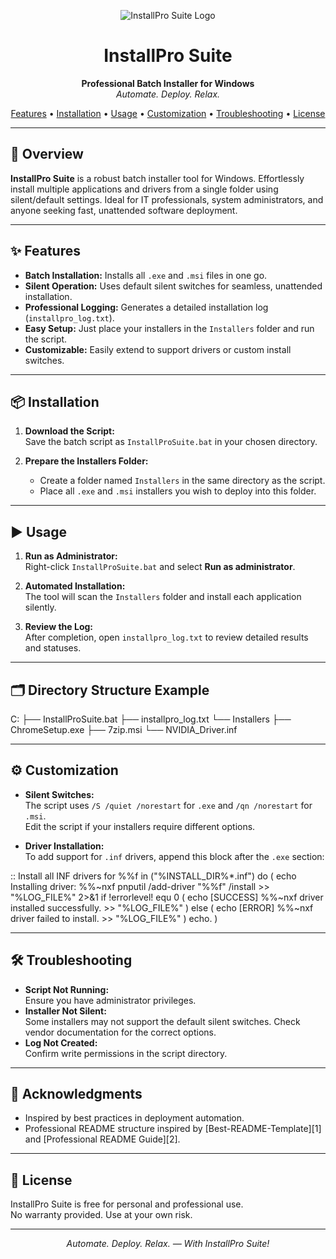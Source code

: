 <!-- Banner/logo section (optional, add your own logo if available) -->
<p align="center">
  <img src="https://via.placeholder.com/400x100?text=InstallPro+Suite" alt="InstallPro Suite Logo" />
</p>

<h1 align="center">InstallPro Suite</h1>
<p align="center">
  <b>Professional Batch Installer for Windows</b><br>
  <i>Automate. Deploy. Relax.</i>
</p>

<p align="center">
  <a href="#features">Features</a> •
  <a href="#installation">Installation</a> •
  <a href="#usage">Usage</a> •
  <a href="#customization">Customization</a> •
  <a href="#troubleshooting">Troubleshooting</a> •
  <a href="#license">License</a>
</p>

---

## 📝 Overview

**InstallPro Suite** is a robust batch installer tool for Windows. Effortlessly install multiple applications and drivers from a single folder using silent/default settings. Ideal for IT professionals, system administrators, and anyone seeking fast, unattended software deployment.

---

## ✨ Features

- **Batch Installation:** Installs all `.exe` and `.msi` files in one go.
- **Silent Operation:** Uses default silent switches for seamless, unattended installation.
- **Professional Logging:** Generates a detailed installation log (`installpro_log.txt`).
- **Easy Setup:** Just place your installers in the `Installers` folder and run the script.
- **Customizable:** Easily extend to support drivers or custom install switches.

---

## 📦 Installation

1. **Download the Script:**  
   Save the batch script as `InstallProSuite.bat` in your chosen directory.

2. **Prepare the Installers Folder:**  
   - Create a folder named `Installers` in the same directory as the script.
   - Place all `.exe` and `.msi` installers you wish to deploy into this folder.

---

## ▶️ Usage

1. **Run as Administrator:**  
   Right-click `InstallProSuite.bat` and select **Run as administrator**.

2. **Automated Installation:**  
   The tool will scan the `Installers` folder and install each application silently.

3. **Review the Log:**  
   After completion, open `installpro_log.txt` to review detailed results and statuses.

---

## 🗂️ Directory Structure Example

C:
├── InstallProSuite.bat
├── installpro_log.txt
└── Installers
    ├── ChromeSetup.exe
    ├── 7zip.msi
    └── NVIDIA_Driver.inf


---

## ⚙️ Customization

- **Silent Switches:**  
  The script uses `/S /quiet /norestart` for `.exe` and `/qn /norestart` for `.msi`.  
  Edit the script if your installers require different options.

- **Driver Installation:**  
  To add support for `.inf` drivers, append this block after the `.exe` section:

:: Install all INF drivers
for %%f in ("%INSTALL_DIR%*.inf") do (
echo Installing driver: %%~nxf
pnputil /add-driver "%%f" /install >> "%LOG_FILE%" 2>&1
if !errorlevel! equ 0 (
echo [SUCCESS] %%~nxf driver installed successfully. >> "%LOG_FILE%"
) else (
echo [ERROR] %%~nxf driver failed to install. >> "%LOG_FILE%"
)
echo.
)


---

## 🛠️ Troubleshooting

- **Script Not Running:**  
Ensure you have administrator privileges.
- **Installer Not Silent:**  
Some installers may not support the default silent switches. Check vendor documentation for the correct options.
- **Log Not Created:**  
Confirm write permissions in the script directory.

---

## 🙏 Acknowledgments

- Inspired by best practices in deployment automation.
- Professional README structure inspired by [Best-README-Template][1] and [Professional README Guide][2].

---

## 📄 License

InstallPro Suite is free for personal and professional use.  
No warranty provided. Use at your own risk.

---

<p align="center"><i>Automate. Deploy. Relax. — With InstallPro Suite!</i></p>
